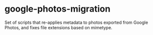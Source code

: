 # google-photos-migration
Set of scripts that re-applies metadata to photos exported from Google Photos, and fixes file extensions based on mimetype.
